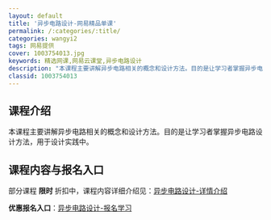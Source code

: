 ```yaml
---
layout: default
title: '异步电路设计-网易精品单课'
permalink: /:categories/:title/
categories: wangyi2
tags: 网易提供
cover: 1003754013.jpg
keywords: 精选网课,网易云课堂,异步电路设计
description: "本课程主要讲解异步电路相关的概念和设计方法。目的是让学习者掌握异步电路设计方法，用于设计实践中。异步电路设计"
classid: 1003754013
---
```


## 课程介绍

本课程主要讲解异步电路相关的概念和设计方法。目的是让学习者掌握异步电路设计方法，用于设计实践中。

## 课程内容与报名入口

部分课程 **限时** 折扣中，课程内容详细介绍见：[异步电路设计-详情介绍](https://study.163.com/course/introduction/1003754013.htm?share=1&shareId=1025206652&utm_campaign=share&utm_medium=iphoneShare&utm_source=&utm_u=1025206652)

**优惠报名入口**：[异步电路设计-报名学习](https://study.163.com/course/introduction/1003754013.htm?share=1&shareId=1025206652&utm_campaign=share&utm_medium=iphoneShare&utm_source=&utm_u=1025206652)

